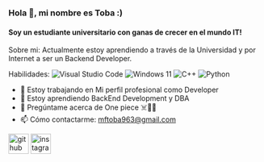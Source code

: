 ### Hola 👋, mi nombre es Toba :)
#### Soy un estudiante universitario con ganas de crecer en el mundo IT!
Sobre mi: Actualmente estoy aprendiendo a través de la Universidad y por Internet a ser un Backend Developer.


Habilidades: ![Visual Studio Code](https://img.shields.io/badge/Visual%20Studio%20Code-0078d7.svg?style=for-the-badge&logo=visual-studio-code&logoColor=white) ![Windows 11](https://img.shields.io/badge/Windows%2011-%230079d5.svg?style=for-the-badge&logo=Windows%2011&logoColor=white)  ![C++](https://img.shields.io/badge/c++-%2300599C.svg?style=for-the-badge&logo=c%2B%2B&logoColor=white) ![Python](https://img.shields.io/badge/python-3670A0?style=for-the-badge&logo=python&logoColor=ffdd54)


- 🔭 Estoy trabajando en Mi perfil profesional como Developer 
- 🌱 Estoy aprendiendo BackEnd Development y DBA 
- 💬 Pregúntame acerca de One piece ☠️👒🍈
- 📫 Cómo contactarme: mftoba963@gmail.com 




[<img src='https://cdn.jsdelivr.net/npm/simple-icons@3.0.1/icons/github.svg' alt='github' height='40'>](https://github.com/pipQuasar)  [<img src='https://cdn.jsdelivr.net/npm/simple-icons@3.0.1/icons/instagram.svg' alt='instagram' height='40'>](https://www.instagram.com/toba.itss/)
